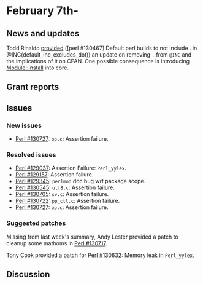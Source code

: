 # February 7th-

## News and updates

Todd Rinaldo
[provided](http://nntp.perl.org/group/perl.perl5.porters/242860)
(\[perl \#130467\] Default perl builds to not include \. in
@INC\(default\_inc\_excludes\_dot\)) an update on removing `.` from
`@INC` and the implications of it on CPAN. One possible consequence is
introducing [Module::Install](http://metacpan.org/pod/Module::Install)
into core.

## Grant reports

## Issues

### New issues

* [Perl #130727](http://rt.perl.org/Ticket/Display.html?id=130727):
  `op.c`: Assertion failure.

### Resolved issues

* [Perl #129037](http://rt.perl.org/Ticket/Display.html?id=129037):
  Assertion Failure: `Perl_yylex`.
* [Perl #129157](http://rt.perl.org/Ticket/Display.html?id=129157):
  Assertion failure.
* [Perl #129345](http://rt.perl.org/Ticket/Display.html?id=129345):
  `perlmod` doc bug wrt package scope.
* [Perl #130545](http://rt.perl.org/Ticket/Display.html?id=130545):
  `utf8.c`: Assertion failure.
* [Perl #130705](http://rt.perl.org/Ticket/Display.html?id=130705):
  `sv.c`: Assertion failure.
* [Perl #130722](http://rt.perl.org/Ticket/Display.html?id=130722):
  `pp_ctl.c`: Assertion failure.
* [Perl #130727](http://rt.perl.org/Ticket/Display.html?id=130727):
  `op.c`: Assertion failure.

### Suggested patches

Missing from last week's summary, Andy Lester provided a patch to
cleanup some mathoms in
[Perl #130717](http://rt.perl.org/Ticket/Display.html?id=130717).

Tony Cook provided a patch for
[Perl #130632](http://rt.perl.org/Ticket/Display.html?id=130632):
Memory leak in `Perl_yylex`.

## Discussion


